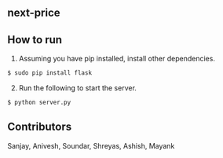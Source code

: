 next-price
----------

## How to run

1. Assuming you have pip installed, install other dependencies.
``` bash
$ sudo pip install flask
```

2. Run the following to start the server.
``` bash
$ python server.py
```

## Contributors
Sanjay, Anivesh, Soundar, Shreyas, Ashish, Mayank
